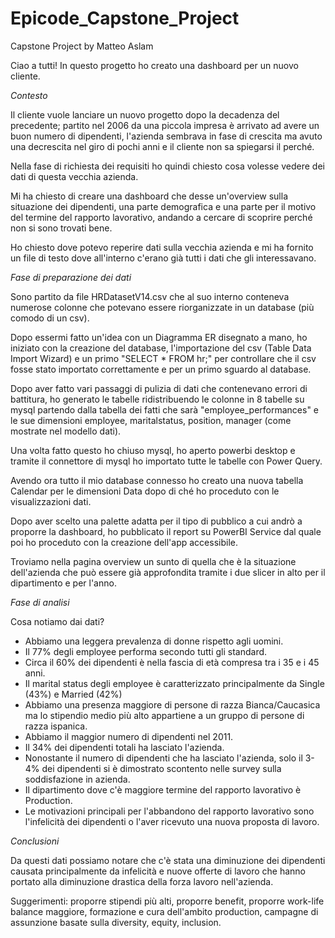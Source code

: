 # Epicode_Capstone_Project
Capstone Project by Matteo Aslam

Ciao a tutti!
In questo progetto ho creato una dashboard per un nuovo cliente.

*Contesto*

Il cliente vuole lanciare un nuovo progetto dopo la decadenza del precedente; 
partito nel 2006 da una piccola impresa è arrivato ad avere un buon numero di dipendenti, l'azienda sembrava in fase di crescita ma avuto una decrescita nel giro di pochi anni e il cliente non sa spiegarsi il perché.

Nella fase di richiesta dei requisiti ho quindi chiesto cosa volesse vedere dei dati di questa vecchia azienda.

Mi ha chiesto di creare una dashboard che desse un'overview sulla situazione dei dipendenti,  una parte demografica e una parte per il motivo del termine del rapporto lavorativo, andando a cercare di scoprire perché non si sono trovati bene.

Ho chiesto dove potevo reperire dati sulla vecchia azienda e mi ha fornito un file di testo dove all'interno c'erano già tutti i dati che gli interessavano.

*Fase di preparazione dei dati*

Sono partito da file HRDatasetV14.csv che al suo interno conteneva numerose colonne che potevano essere riorganizzate in un database (più comodo di un csv).

Dopo essermi fatto un'idea con un Diagramma ER disegnato a mano, ho iniziato con la creazione del database, l'importazione del csv (Table Data Import Wizard) e un primo "SELECT * FROM hr;" per controllare che il csv fosse stato importato correttamente e per un primo sguardo al database.

Dopo aver fatto vari passaggi di pulizia di dati che contenevano errori di battitura, ho generato le tabelle ridistribuendo le colonne in 8 tabelle su mysql partendo dalla tabella dei fatti che sarà "employee_performances" e le sue dimensioni employee, maritalstatus, position, manager (come mostrate nel modello dati).

Una volta fatto questo ho chiuso mysql, ho aperto powerbi desktop e tramite il connettore di mysql ho importato tutte le tabelle con Power Query.

Avendo ora tutto il mio database connesso ho creato una nuova tabella Calendar per le dimensioni Data dopo di ché ho proceduto con le visualizzazioni dati.

Dopo aver scelto una palette adatta per il tipo di pubblico a cui andrò a proporre la dashboard, ho pubblicato il report su PowerBI Service dal quale poi ho proceduto con la creazione dell'app accessibile.

Troviamo nella pagina overview un sunto di quella che è la situazione dell'azienda che può essere già approfondita tramite i due slicer in alto per il dipartimento e per l'anno.


*Fase di analisi*

Cosa notiamo dai dati?

- Abbiamo una leggera prevalenza di donne rispetto agli uomini.
- Il 77% degli employee performa secondo tutti gli standard.
- Circa il 60% dei dipendenti è nella fascia di età compresa tra i 35 e i 45 anni.
- Il marital status degli employee è caratterizzato principalmente da Single (43%) e Married (42%)
- Abbiamo una presenza maggiore di persone di razza Bianca/Caucasica ma lo stipendio medio più alto appartiene a un gruppo di persone di razza ispanica.
- Abbiamo il maggior numero di dipendenti nel 2011.
- Il 34% dei dipendenti totali ha lasciato l'azienda.
- Nonostante il numero di dipendenti che ha lasciato l'azienda, solo il 3-4% dei dipendenti si è dimostrato scontento nelle survey sulla soddisfazione in azienda.
- Il dipartimento dove c'è maggiore termine del rapporto lavorativo è Production.
- Le motivazioni principali per l'abbandono del rapporto lavorativo sono l'infelicità dei dipendenti o l'aver ricevuto una nuova proposta di lavoro.



*Conclusioni*

Da questi dati possiamo notare che c'è stata una diminuzione dei dipendenti causata principalmente da infelicità e nuove offerte di lavoro che hanno portato alla diminuzione drastica della forza lavoro nell'azienda.

Suggerimenti: proporre stipendi più alti, proporre benefit, proporre work-life balance maggiore, formazione e cura dell'ambito production, campagne di assunzione basate sulla diversity, equity, inclusion.
